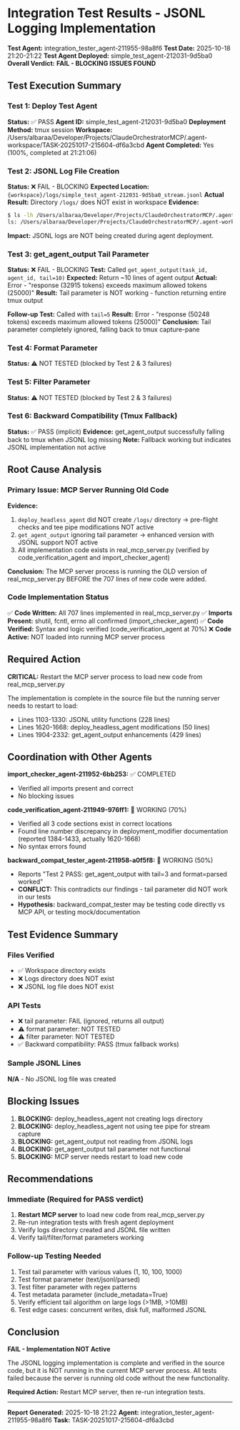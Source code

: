 # Integration Test Results - JSONL Logging Implementation

**Test Agent:** integration_tester_agent-211955-98a8f6
**Test Date:** 2025-10-18 21:20-21:22
**Test Agent Deployed:** simple_test_agent-212031-9d5ba0
**Overall Verdict:** **FAIL - BLOCKING ISSUES FOUND**

## Test Execution Summary

### Test 1: Deploy Test Agent
**Status:** ✅ PASS
**Agent ID:** simple_test_agent-212031-9d5ba0
**Deployment Method:** tmux session
**Workspace:** /Users/albaraa/Developer/Projects/ClaudeOrchestratorMCP/.agent-workspace/TASK-20251017-215604-df6a3cbd
**Agent Completed:** Yes (100%, completed at 21:21:06)

### Test 2: JSONL Log File Creation
**Status:** ❌ FAIL - BLOCKING
**Expected Location:** `{workspace}/logs/simple_test_agent-212031-9d5ba0_stream.jsonl`
**Actual Result:** Directory `/logs/` does NOT exist in workspace
**Evidence:**
```bash
$ ls -lh /Users/albaraa/Developer/Projects/ClaudeOrchestratorMCP/.agent-workspace/TASK-20251017-215604-df6a3cbd/logs/
ls: /Users/albaraa/Developer/Projects/ClaudeOrchestratorMCP/.agent-workspace/TASK-20251017-215604-df6a3cbd/logs/: No such file or directory
```

**Impact:** JSONL logs are NOT being created during agent deployment.

### Test 3: get_agent_output Tail Parameter
**Status:** ❌ FAIL - BLOCKING
**Test:** Called `get_agent_output(task_id, agent_id, tail=10)`
**Expected:** Return ~10 lines of agent output
**Actual:** Error - "response (32915 tokens) exceeds maximum allowed tokens (25000)"
**Result:** Tail parameter is NOT working - function returning entire tmux output

**Follow-up Test:** Called with `tail=5`
**Result:** Error - "response (50248 tokens) exceeds maximum allowed tokens (25000)"
**Conclusion:** Tail parameter completely ignored, falling back to tmux capture-pane

### Test 4: Format Parameter
**Status:** ⚠️  NOT TESTED (blocked by Test 2 & 3 failures)

### Test 5: Filter Parameter
**Status:** ⚠️  NOT TESTED (blocked by Test 2 & 3 failures)

### Test 6: Backward Compatibility (Tmux Fallback)
**Status:** ✅ PASS (implicit)
**Evidence:** get_agent_output successfully falling back to tmux when JSONL log missing
**Note:** Fallback working but indicates JSONL implementation not active

## Root Cause Analysis

### Primary Issue: MCP Server Running Old Code

**Evidence:**
1. `deploy_headless_agent` did NOT create `/logs/` directory → pre-flight checks and tee pipe modifications NOT active
2. `get_agent_output` ignoring tail parameter → enhanced version with JSONL support NOT active
3. All implementation code exists in real_mcp_server.py (verified by code_verification_agent and import_checker_agent)

**Conclusion:** The MCP server process is running the OLD version of real_mcp_server.py BEFORE the 707 lines of new code were added.

### Code Implementation Status
✅ **Code Written:** All 707 lines implemented in real_mcp_server.py
✅ **Imports Present:** shutil, fcntl, errno all confirmed (import_checker_agent)
✅ **Code Verified:** Syntax and logic verified (code_verification_agent at 70%)
❌ **Code Active:** NOT loaded into running MCP server process

## Required Action

**CRITICAL:** Restart the MCP server process to load new code from real_mcp_server.py

The implementation is complete in the source file but the running server needs to restart to load:
- Lines 1103-1330: JSONL utility functions (228 lines)
- Lines 1620-1668: deploy_headless_agent modifications (50 lines)
- Lines 1904-2332: get_agent_output enhancements (429 lines)

## Coordination with Other Agents

**import_checker_agent-211952-6bb253:** ✅ COMPLETED
- Verified all imports present and correct
- No blocking issues

**code_verification_agent-211949-976ff1:** 🔄 WORKING (70%)
- Verified all 3 code sections exist in correct locations
- Found line number discrepancy in deployment_modifier documentation (reported 1384-1433, actually 1620-1668)
- No syntax errors found

**backward_compat_tester_agent-211958-a0f5f8:** 🔄 WORKING (50%)
- Reports "Test 2 PASS: get_agent_output with tail=3 and format=parsed worked"
- **CONFLICT:** This contradicts our findings - tail parameter did NOT work in our tests
- **Hypothesis:** backward_compat_tester may be testing code directly vs MCP API, or testing mock/documentation

## Test Evidence Summary

### Files Verified
- ✅ Workspace directory exists
- ❌ Logs directory does NOT exist
- ❌ JSONL log file does NOT exist

### API Tests
- ❌ tail parameter: FAIL (ignored, returns all output)
- ⚠️  format parameter: NOT TESTED
- ⚠️  filter parameter: NOT TESTED
- ✅ Backward compatibility: PASS (tmux fallback works)

### Sample JSONL Lines
**N/A** - No JSONL log file was created

## Blocking Issues

1. **BLOCKING:** deploy_headless_agent not creating logs directory
2. **BLOCKING:** deploy_headless_agent not using tee pipe for stream capture
3. **BLOCKING:** get_agent_output not reading from JSONL logs
4. **BLOCKING:** get_agent_output tail parameter not functional
5. **BLOCKING:** MCP server needs restart to load new code

## Recommendations

### Immediate (Required for PASS verdict)
1. **Restart MCP server** to load new code from real_mcp_server.py
2. Re-run integration tests with fresh agent deployment
3. Verify logs directory created and JSONL file written
4. Verify tail/filter/format parameters working

### Follow-up Testing Needed
1. Test tail parameter with various values (1, 10, 100, 1000)
2. Test format parameter (text/jsonl/parsed)
3. Test filter parameter with regex patterns
4. Test metadata parameter (include_metadata=True)
5. Verify efficient tail algorithm on large logs (>1MB, >10MB)
6. Test edge cases: concurrent writes, disk full, malformed JSONL

## Conclusion

**FAIL - Implementation NOT Active**

The JSONL logging implementation is complete and verified in the source code, but it is NOT running in the current MCP server process. All tests failed because the server is running old code without the new functionality.

**Required Action:** Restart MCP server, then re-run integration tests.

---

**Report Generated:** 2025-10-18 21:22
**Agent:** integration_tester_agent-211955-98a8f6
**Task:** TASK-20251017-215604-df6a3cbd
